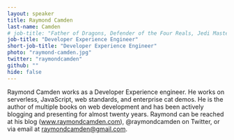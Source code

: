 ```yaml
---
layout: speaker
title: Raymond Camden
last-name: Camden
# job-title: "Father of Dragons, Defender of the Four Reals, Jedi Master, Galaga High Score Achiever"
job-title: "Developer Experience Engineer"
short-job-title: "Developer Experience Engineer"
photo: "raymond-camden.jpg"
twitter: "raymondcamden"
github: ""
hide: false
---
```


Raymond Camden works as a Developer Experience engineer. He works on serverless, JavaScript, web standards, and enterprise cat demos. He is the author of multiple books on web development and has been actively blogging and presenting for almost twenty years. Raymond can be reached at his blog (www.raymondcamden.com), @raymondcamden on Twitter, or via email at raymondcamden@gmail.com.